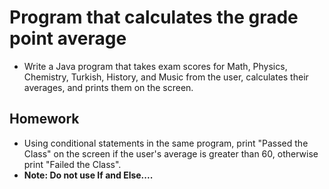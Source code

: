 
# Program that calculates the grade point average

* Write a Java program that takes exam scores for Math, Physics, Chemistry, Turkish, History, and Music from the user, calculates their averages, and prints them on the screen.

## Homework
* Using conditional statements in the same program, print "Passed the Class" on the screen if the user's average is greater than 60, otherwise print "Failed the Class".
* **Note: Do not use If and Else....**

